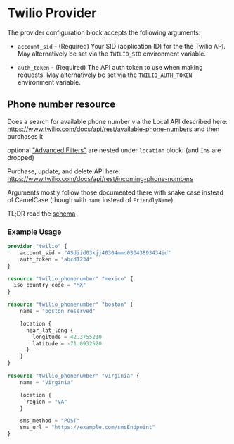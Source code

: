 # Twilio Provider

The provider configuration block accepts the following arguments:

* ``account_sid`` - (Required) Your SID (application ID) for the the Twilio API. May alternatively be set via the
  ``TWILIO_SID`` environment variable.

* ``auth_token`` - (Required) The API auth token to use when making requests. May alternatively
  be set via the ``TWILIO_AUTH_TOKEN`` environment variable.

## Phone number resource

Does a search for available phone number via the Local API described here: https://www.twilio.com/docs/api/rest/available-phone-numbers and then purchases it

optional ["Advanced Filters"](https://www.twilio.com/docs/api/rest/available-phone-numbers#local-get-advanced-filters) are nested under `location` block. (and `In`s are dropped)

Purchase, update, and delete API here:
https://www.twilio.com/docs/api/rest/incoming-phone-numbers

Arguments mostly follow those documented there with snake case instead of CamelCase (though with `name` instead of `FriendlyName`).

TL;DR  read the [schema](https://github.com/donaldguy/terraform-provider-twilio/blob/master/resource_phonenumber_schema.go)


### Example Usage

```terraform
provider "twilio" {
    account_sid = "ASdiid03kjj40304mmd03043893434id"
    auth_token = "abcd1234"
}

resource "twilio_phonenumber" "mexico" {
  iso_country_code = "MX"
}

resource "twilio_phonenumber" "boston" {
    name = "boston reserved"

    location {
      near_lat_long {
        longitude = 42.3755210
        latitude = -71.0932520
      }
    }
}

resource "twilio_phonenumber" "virginia" {
    name = "Virginia"

    location {
      region = "VA"
    }

    sms_method = "POST"
    sms_url = "https://example.com/smsEndpoint"
}


```

